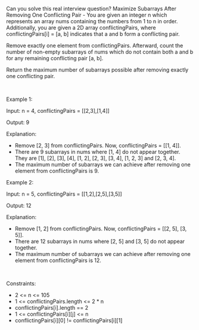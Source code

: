 Can you solve this real interview question? Maximize Subarrays After Removing One Conflicting Pair - You are given an integer n which represents an array nums containing the numbers from 1 to n in order. Additionally, you are given a 2D array conflictingPairs, where conflictingPairs[i] = [a, b] indicates that a and b form a conflicting pair.

Remove exactly one element from conflictingPairs. Afterward, count the number of non-empty subarrays of nums which do not contain both a and b for any remaining conflicting pair [a, b].

Return the maximum number of subarrays possible after removing exactly one conflicting pair.

 

Example 1:

Input: n = 4, conflictingPairs = [[2,3],[1,4]]

Output: 9

Explanation:

 * Remove [2, 3] from conflictingPairs. Now, conflictingPairs = [[1, 4]].
 * There are 9 subarrays in nums where [1, 4] do not appear together. They are [1], [2], [3], [4], [1, 2], [2, 3], [3, 4], [1, 2, 3] and [2, 3, 4].
 * The maximum number of subarrays we can achieve after removing one element from conflictingPairs is 9.

Example 2:

Input: n = 5, conflictingPairs = [[1,2],[2,5],[3,5]]

Output: 12

Explanation:

 * Remove [1, 2] from conflictingPairs. Now, conflictingPairs = [[2, 5], [3, 5]].
 * There are 12 subarrays in nums where [2, 5] and [3, 5] do not appear together.
 * The maximum number of subarrays we can achieve after removing one element from conflictingPairs is 12.

 

Constraints:

 * 2 <= n <= 105
 * 1 <= conflictingPairs.length <= 2 * n
 * conflictingPairs[i].length == 2
 * 1 <= conflictingPairs[i][j] <= n
 * conflictingPairs[i][0] != conflictingPairs[i][1]